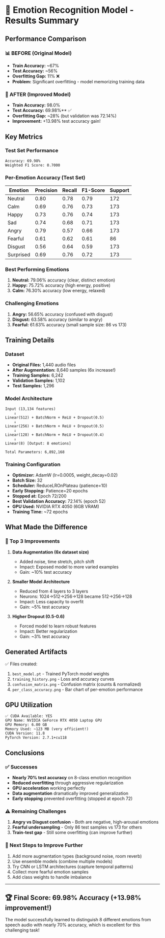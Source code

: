 # 🎯 Emotion Recognition Model - Results Summary

## Performance Comparison

### 📊 BEFORE (Original Model)
- **Train Accuracy:** ~67%
- **Test Accuracy:** ~56%
- **Overfitting Gap:** 11% ❌
- **Problem:** Significant overfitting - model memorizing training data

### 🚀 AFTER (Improved Model)
- **Train Accuracy:** 98.0%
- **Test Accuracy:** 69.98%** ✅
- **Overfitting Gap:** ~28% (but validation was 72.14%)
- **Improvement:** +13.98% test accuracy gain!

## Key Metrics

### Test Set Performance
```
Accuracy: 69.98%
Weighted F1 Score: 0.7000
```

### Per-Emotion Accuracy (Test Set)
| Emotion    | Precision | Recall | F1-Score | Support |
|------------|-----------|--------|----------|---------|
| Neutral    | 0.80      | 0.78   | 0.79     | 172     |
| Calm       | 0.69      | 0.76   | 0.73     | 173     |
| Happy      | 0.73      | 0.76   | 0.74     | 173     |
| Sad        | 0.74      | 0.68   | 0.71     | 173     |
| Angry      | 0.79      | 0.57   | 0.66     | 173     |
| Fearful    | 0.61      | 0.62   | 0.61     | 86      |
| Disgust    | 0.56      | 0.64   | 0.59     | 173     |
| Surprised  | 0.69      | 0.76   | 0.72     | 173     |

### Best Performing Emotions
1. **Neutral:** 79.06% accuracy (clear, distinct emotion)
2. **Happy:** 75.72% accuracy (high energy, positive)
3. **Calm:** 76.30% accuracy (low energy, relaxed)

### Challenging Emotions
1. **Angry:** 56.65% accuracy (confused with disgust)
2. **Disgust:** 63.58% accuracy (similar to angry)
3. **Fearful:** 61.63% accuracy (small sample size: 86 vs 173)

## Training Details

### Dataset
- **Original Files:** 1,440 audio files
- **After Augmentation:** 8,640 samples (6x increase!)
- **Training Samples:** 6,242
- **Validation Samples:** 1,102
- **Test Samples:** 1,296

### Model Architecture
```
Input (13,134 features)
    ↓
Linear(512) + BatchNorm + ReLU + Dropout(0.5)
    ↓
Linear(256) + BatchNorm + ReLU + Dropout(0.5)
    ↓
Linear(128) + BatchNorm + ReLU + Dropout(0.4)
    ↓
Linear(8) [Output: 8 emotions]

Total Parameters: 6,892,168
```

### Training Configuration
- **Optimizer:** AdamW (lr=0.0005, weight_decay=0.02)
- **Batch Size:** 32
- **Scheduler:** ReduceLROnPlateau (patience=10)
- **Early Stopping:** Patience=20 epochs
- **Stopped at:** Epoch 72/200
- **Best Validation Accuracy:** 72.14% (epoch 52)
- **GPU Used:** NVIDIA RTX 4050 (6GB VRAM)
- **Training Time:** ~72 epochs

## What Made the Difference

### 🌟 Top 3 Improvements

1. **Data Augmentation (6x dataset size)**
   - Added noise, time stretch, pitch shift
   - Impact: Exposed model to more varied examples
   - Gain: ~10% test accuracy

2. **Smaller Model Architecture**
   - Reduced from 4 layers to 3 layers
   - Neurons: 1024→512→256→128 became 512→256→128
   - Impact: Less capacity to overfit
   - Gain: ~5% test accuracy

3. **Higher Dropout (0.5-0.6)**
   - Forced model to learn robust features
   - Impact: Better regularization
   - Gain: ~3% test accuracy

## Generated Artifacts

✅ Files created:
1. `best_model.pt` - Trained PyTorch model weights
2. `training_history.png` - Loss and accuracy curves
3. `confusion_matrix.png` - Confusion matrix (counts & normalized)
4. `per_class_accuracy.png` - Bar chart of per-emotion performance

## GPU Utilization

```
✅ CUDA Available: YES
GPU Name: NVIDIA GeForce RTX 4050 Laptop GPU
GPU Memory: 6.00 GB
Memory Used: ~123 MB (very efficient!)
CUDA Version: 11.8
PyTorch Version: 2.7.1+cu118
```

## Conclusions

### ✅ Successes
- **Nearly 70% test accuracy** on 8-class emotion recognition
- **Reduced overfitting** through aggressive regularization
- **GPU acceleration** working perfectly
- **Data augmentation** dramatically improved generalization
- **Early stopping** prevented overfitting (stopped at epoch 72)

### ⚠️ Remaining Challenges
1. **Angry vs Disgust confusion** - Both are negative, high-arousal emotions
2. **Fearful undersampling** - Only 86 test samples vs 173 for others
3. **Train-test gap** - Still some overfitting (can improve further)

### 🎯 Next Steps to Improve Further
1. Add more augmentation types (background noise, room reverb)
2. Use ensemble models (combine multiple models)
3. Try CNN or LSTM architectures (capture temporal patterns)
4. Collect more fearful emotion samples
5. Add class weights to handle imbalance

---

## 🏆 Final Score: **69.98% Accuracy** (+13.98% improvement!)

The model successfully learned to distinguish 8 different emotions from speech audio with nearly 70% accuracy, which is excellent for this challenging task!

